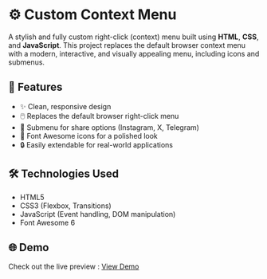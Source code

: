 # ⚙️ Custom Context Menu

A stylish and fully custom right-click (context) menu built using **HTML**, **CSS**, and **JavaScript**. This project replaces the default browser context menu with a modern, interactive, and visually appealing menu, including icons and submenus.

## 🌟 Features

- ✨ Clean, responsive design  
- 🖱️ Replaces the default browser right-click menu  
- 📂 Submenu for share options (Instagram, X, Telegram)  
- 📱 Font Awesome icons for a polished look  
- 🔒 Easily extendable for real-world applications  

## 🛠️ Technologies Used

- HTML5  
- CSS3 (Flexbox, Transitions)  
- JavaScript (Event handling, DOM manipulation)  
- Font Awesome 6  

## 🌐 Demo
Check out the live preview : [View Demo](https://soheil9685.github.io/Custom-Context-Menu/)